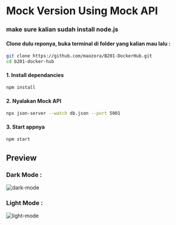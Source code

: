 # Mock Version Using Mock API
### make sure kalian sudah install node.js

#### Clone dulu reponya, buka terminal di folder yang kalian mau lalu :
```bash
git clone https://github.com/maozora/B201-DockerHub.git
cd b201-docker-hub
```
#### 1. Install dependancies
```bash
npm install
```
#### 2. Nyalakan Mock API 
```bash
npx json-server --watch db.json --port 5001
```
#### 3. Start appnya
```bash
npm start
```

## Preview
### Dark Mode :
![dark-mode](https://github.com/maozora/B201-DockerHub/blob/main/darkpreview.png)

### Light Mode :
![light-mode](https://github.com/maozora/B201-DockerHub/blob/main/lightpreview.png)

